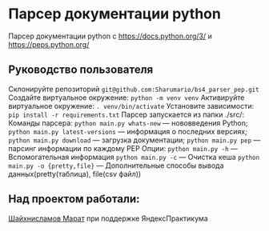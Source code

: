 # Парсер документации python
Парсер документации python c https://docs.python.org/3/ и https://peps.python.org/

## Руководство пользователя
Склонируйте репозиторий
```git@github.com:Sharumario/bs4_parser_pep.git```
Создайте виртуальное окружение:
```python -m venv venv```
Активируйте виртуальное окружение:
```. venv/bin/activate```
Установите зависимости:
```pip install -r requirements.txt```
Парсер запускается из папки ./src/:
Команды парсера:
```python main.py whats-new``` — нововведения Python;
```python main.py latest-versions``` — информация о последних версиях;
```python main.py download``` — загрузка документации;
```python main.py pep``` — парсинг информации по каждому PEP
Опции:
```python main.py -h``` — Вспомогательная информация
```python main.py -c``` — Очистка кеша
```python main.py -o {pretty,file}``` — 
   Дополнительные способы вывода данных(pretty(таблица), file(csv файл))

## Над проектом работали:
[Шайхнисламов Марат](https://github.com/Sharumario/) при поддержке ЯндексПрактикума
